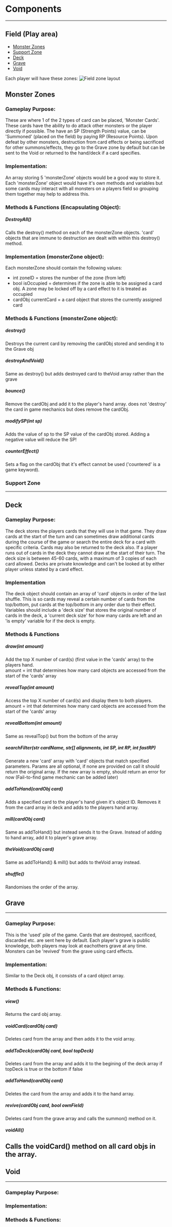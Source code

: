 # Components
---
## Field (Play area)
- [Monster Zones](#mzones)
- [Support Zone](#szone)
- [Deck](#deck)
- [Grave](#grave)
- [Void](#mvoid)


Each player will have these zones:
![Field zone layout](images/field.png)

## <a id="mzones"></a>Monster Zones
### Gameplay Purpose:
These are where 1 of the 2 types of card can be placed, 'Monster Cards'. These cards have the ability to do attack other monsters or the player directly if possible. The have an SP (Strength Points) value, can be 'Summoned' (placed on the field) by paying RP (Resource Points). Upon defeat by other monsters, destruction from card effects or being sacrificed for other summons/effects, they go to the Grave zone by default but can be sent to the Void or returned to the hand/deck if a card specifies.
### Implementation:
An array storing 5 'monsterZone' objects would be a good way to store it. Each 'monsterZone' object would have it's own methods and variables but some cards may interact with all monsters on a players field so grouping them together may help to address this.
### Methods & Functions (Encapsulating Object):
##### DestroyAll()
Calls the destroy() method on each of the monsterZone objects. 'card' objects that are immune to destruction are dealt with within this destroy() method.
### Implementation (monsterZone object):
Each monsterZone should contain the following values:
- int zoneID = stores the number of the zone (from left)
- bool isOccupied = determines if the zone is able to be assigned a card obj. A zone may be locked off by a card effect to it is treated as occupied
- cardObj currentCard = a card object that stores the currently assigned card
### Methods & Functions (monsterZone object):
##### destroy()
Destroys the current card by removing the cardObj stored and sending it to the Grave obj
##### destroyAndVoid()
Same as destroy() but adds destroyed card to theVoid array rather than the grave
##### bounce()
Remove the cardObj and add it to the player's hand array. does not 'destroy' the card in game mechanics but does remove the cardObj.
##### modifySP(int sp)
Adds the value of sp to the SP value of the cardObj stored. Adding a negative value will reduce the SP!
##### counterEffect()
Sets a flag on the cardObj that it's effect cannot be used ('countered' is a game keyword).
### <a id="szone">Support Zone
---
## <a id="deck">Deck
### Gameplay Purpose:
The deck stores the players cards that they will use in that game. They draw cards at the start of the turn and can sometimes draw additional cards during the course of the game or search the entire deck for a card with specific criteria. Cards may also be returned to the deck also. If a player runs out of cards in the deck they cannot draw at the start of their turn. The deck size is between 45-60 cards, with a maximum of 3 copies of each card allowed.
Decks are private knowledge and can't be looked at by either player unless stated by a card effect.
### Implementation
The deck object should contain an array of 'card' objects in order of the last shuffle. This is so cards may reveal a certain number of cards from the top/bottom, put cards at the top/bottom in any order due to their effect. Variables should include a 'deck size' that stores the original number of cards in the deck, a 'current deck size' for how many cards are left and an 'is empty' variable for if the deck is empty.
### Methods & Functions
##### draw(int amount)
Add the top X number of card(s) (first value in the 'cards' array) to the players hand.\
amount = int that determines how many card objects are accessed from the start of the 'cards' array
##### revealTop(int amount)
Access the top X number of card(s) and display them to both players.\
amount = int that determines how many card objects are accessed from the start of the 'cards' array
##### revealBottom(int amount)
Same as revealTop() but from the bottom of the array
##### searchFilter(str cardName, str[] alignments, int SP, int RP, int fastRP)
Generate a new 'card' array with 'card' objects that match specified parameters. Params are all optional, if none are provided on call it should return the original array. If the new array is empty, should return an error for now (Fail-to-find game mechanic can be added later)
##### addToHand(cardObj card)
Adds a specified card to the player's hand given it's object ID. Removes it from the card array in deck and adds to the players hand array.
##### mill(cardObj card)
Same as addToHand() but instead sends it to the Grave. Instead of adding to hand array, add it to player's grave array.
##### theVoid(cardObj card)
Same as addToHand() & mill() but adds to theVoid array instead.
##### shuffle()
Randomises the order of the array.
## <a id="grave">Grave
---
### Gameplay Purpose:
This is the 'used' pile of the game. Cards that are destroyed, sacrificed, discarded etc. are sent here by default. Each player's grave is public knowledge, both players may look at eachothers grave at any time. Monsters can be 'revived' from the grave using card effects.
### Implementation:
Similar to the Deck obj, it consists of a card object array. 
### Methods & Functions:
##### view()
Returns the card obj array.
##### voidCard(cardObj card)
Deletes card from the array and then adds it to the void array.
##### addToDeck(cardObj card, bool topDeck)
Deletes card from the array and adds it to the begining of the deck array if topDeck is true or the bottom if false
##### addToHand(cardObj card)
Deletes the card from the array and adds it to the hand array.
##### revive(cardObj card, bool ownField)
Deletes card from the grave array and calls the summon() method on it.
##### voidAll()  
Calls the voidCard() method on all card objs in the array.  
---  
## <a id="mvoid">Void
---
### Gampeplay Purpose:
### Implementation:
### Methods & Functions:
